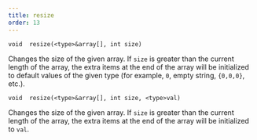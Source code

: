 ```yaml
---
title: resize
order: 13
---
```

`void  resize(<type>&array[], int size)`

Changes the size of the given array. If `size` is greater than the current length of the array, the extra items at the end of the array will be initialized to default values of the given type (for example, `0`, empty string, `{0,0,0}`, etc.).

`void  resize(<type>&array[], int size, <type>val)`

Changes the size of the given array. If `size` is greater than the current length of the array, the extra items at the end of the array will be initialized to `val`.
